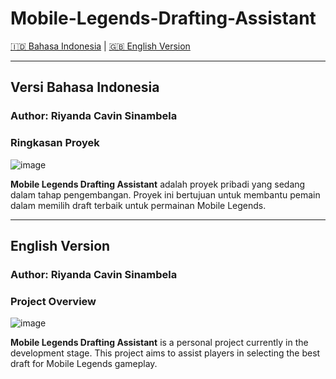 # Mobile-Legends-Drafting-Assistant

[🇮🇩 Bahasa Indonesia](#versi-bahasa-indonesia) | [🇬🇧 English Version](#english-version)

---

## Versi Bahasa Indonesia

### Author: Riyanda Cavin Sinambela

### Ringkasan Proyek

![image](https://github.com/user-attachments/assets/b4f0b180-6107-4f36-b856-f2949f1b1901)

**Mobile Legends Drafting Assistant** adalah proyek pribadi yang sedang dalam tahap pengembangan. Proyek ini bertujuan untuk membantu pemain dalam memilih draft terbaik untuk permainan Mobile Legends.

---

## English Version

### Author: Riyanda Cavin Sinambela

### Project Overview

![image](https://github.com/user-attachments/assets/b4f0b180-6107-4f36-b856-f2949f1b1901)

**Mobile Legends Drafting Assistant** is a personal project currently in the development stage. This project aims to assist players in selecting the best draft for Mobile Legends gameplay.
